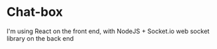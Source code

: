# Chat-box
I'm using  React on the front end, with NodeJS + Socket.io web socket library on the back end

